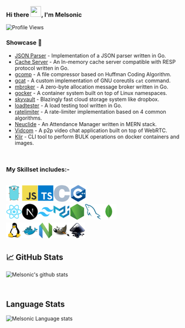 ### Hi there <img src="https://github.com/TheDudeThatCode/TheDudeThatCode/blob/master/Assets/Hi.gif" width="29px" height="29px" >, I'm Melsonic
<img alt = "Profile Views" src="https://komarev.com/ghpvc/?username=SanthoshS20&color=brightgreen">  

### Showcase 🚀
- [JSON Parser](https://github.com/melsonic/json-parser) - Implementation of a JSON parser written in Go.
- [Cache Server](https://github.com/melsonic/gRedis) - An In-memory cache server compatible with RESP protocol written in Go.
- [gcomp](https://github.com/melsonic/gComp) - A file compressor based on Huffman Coding Algorithm.
- [gcat](https://github.com/melsonic/gCat) - A custom implementation of GNU coreutils `cat` command.
- [mbroker](https://github.com/melsonic/gNats-Server) - A zero-byte allocation message broker written in Go.
- [gocker](https://github.com/melsonic/gocker) - A container system built on top of Linux namespaces.
- [skyvault](https://github.com/melsonic/skyvault) - Blazingly fast cloud storage system like dropbox.
- [loadtester](https://github.com/melsonic/gload) - A load testing tool written in Go.
- [ratelimiter](https://github.com/melsonic/Rate-Limiter) - A rate-limiter implementation based on 4 common algorithms.
- [Neuclide](https://github.com/melsonic/Neuclide) - An Attendance Manager written in MERN stack.
- [Vidcom](https://github.com/melsonic/Vidcon) - A p2p video chat application built on top of WebRTC.
- [Klir](https://github.com/melsonic/klir) - CLI tool to perform BULK operations on docker containers and images.
<br>
<be>

### My Skillset includes:- 
<br>
<div align="left">
  <img align="left" src="https://github.com/devicons/devicon/blob/master/icons/go/go-original.svg" width="43" />
  <img align="left" src="https://github.com/devicons/devicon/blob/master/icons/javascript/javascript-original.svg" width="43" />
  <img align="left" src="https://github.com/devicons/devicon/blob/master/icons/typescript/typescript-original.svg" width="43" />
  <img align="left" src="https://github.com/devicons/devicon/blob/master/icons/c/c-original.svg" width="45" />
  <img align="left" src="https://github.com/devicons/devicon/blob/master/icons/cplusplus/cplusplus-original.svg" width="45" />
</div>
<br>
<br>
<br>
<div align="left" >
  <img align="left" src="https://github.com/devicons/devicon/blob/master/icons/react/react-original.svg" width="43" />
  <img align="left" src="https://github.com/devicons/devicon/blob/master/icons/nextjs/nextjs-original.svg" width="43" />
  <img align="left" src="https://github.com/devicons/devicon/blob/master/icons/tailwindcss/tailwindcss-original.svg" width="43" />
  <img align="left" src="https://github.com/devicons/devicon/blob/master/icons/materialui/materialui-original.svg" width="43" />
  <img align="left" src="https://github.com/devicons/devicon/blob/master/icons/nodejs/nodejs-original.svg" width="43" />
  <img align="left" src="https://github.com/devicons/devicon/blob/master/icons/mysql/mysql-original.svg" width="43" />
  <img align="left" src="https://github.com/devicons/devicon/blob/master/icons/mongodb/mongodb-original.svg" width="43" />
</div>
<br>
<br>
<br>
<div align="left">
  <img align="left" src="https://github.com/devicons/devicon/blob/master/icons/linux/linux-original.svg" width="43" />
  <img align="left" src="https://github.com/devicons/devicon/blob/master/icons/docker/docker-original.svg" width="43" />
  <img align="left" src="https://github.com/devicons/devicon/blob/master/icons/neovim/neovim-original.svg" width="43" />
  <img align="left" src="https://github.com/devicons/devicon/blob/master/icons/gimp/gimp-original.svg" width="43" />
  <img align="left" src="https://github.com/devicons/devicon/blob/master/icons/inkscape/inkscape-original.svg" width="43" />
</div>
<br>
<br>
<br>

## 📈 GitHub Stats

![Melsonic's github stats](https://github-readme-stats.vercel.app/api?username=melsonic)

<br />

## Language Stats

![Melsonic Language stats](https://github-readme-stats.vercel.app/api/top-langs/?username=melsonic&layout=compact)

<!-- <br>

<p align="left"> <a href="https://github.com/ryo-ma/github-profile-trophy"><img align="center" src="https://github-profile-trophy.vercel.app/?username=melsonic" alt="melsonic" /></a> </p>

<br>

<p align="left"><img align="center" src="https://github-readme-streak-stats.herokuapp.com/?user=melsonic&" alt="melsonic" /></p> -->


